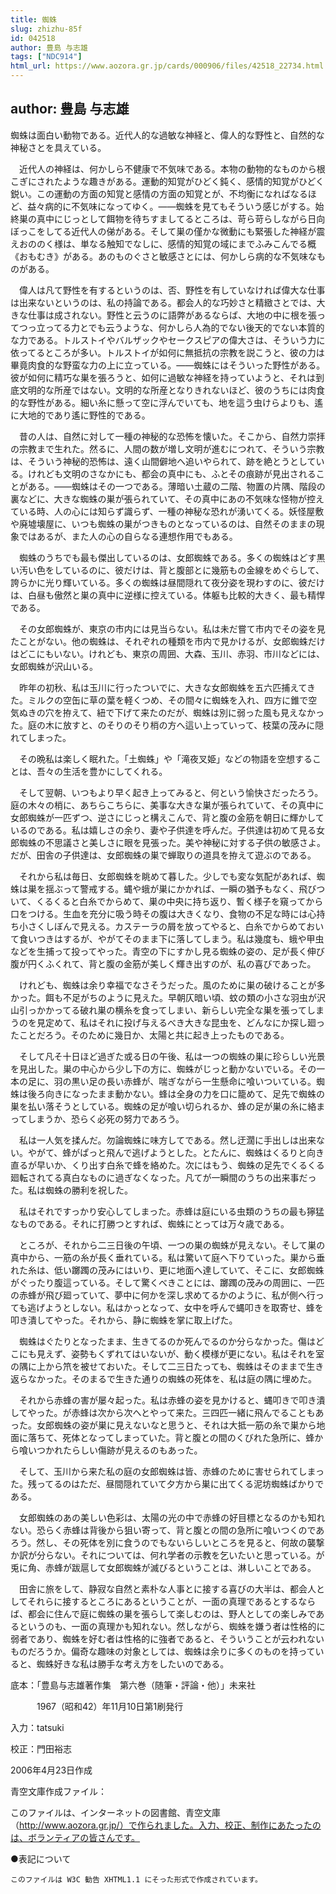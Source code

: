 ```yaml
---
title: 蜘蛛
slug: zhizhu-85f
id: 042518
author: 豊島 与志雄
tags: ["NDC914"]
html_url: https://www.aozora.gr.jp/cards/000906/files/42518_22734.html
---
```


## author: 豊島 与志雄

蜘蛛は面白い動物である。近代人的な過敏な神経と、偉人的な野性と、自然的な神秘さとを具えている。

　近代人の神経は、何かしら不健康で不気味である。本物の動物的なものから根こぎにされたような趣きがある。運動的知覚がひどく鈍く、感情的知覚がひどく鋭い。この運動の方面の知覚と感情の方面の知覚とが、不均衡になればなるほど、益々病的に不気味になってゆく。――蜘蛛を見てもそういう感じがする。始終巣の真中にじっとして餌物を待ちすましてるところは、苛ら苛らしながら日向ぼっこをしてる近代人の俤がある。そして巣の僅かな微動にも緊張した神経が震えおののく様は、単なる触知でなしに、感情的知覚の域にまでふみこんでる概《おもむき》がある。あのものぐさと敏感さとには、何かしら病的な不気味なものがある。

　偉人は凡て野性を有するというのは、否、野性を有していなければ偉大な仕事は出来ないというのは、私の持論である。都会人的な巧妙さと精緻さとでは、大きな仕事は成されない。野性と云うのに語弊があるならば、大地の中に根を張ってつっ立ってる力とでも云うような、何かしら人為的でない後天的でない本質的な力である。トルストイやバルザックやセークスピアの偉大さは、そういう力に依ってるところが多い。トルストイが如何に無抵抗の宗教を説こうと、彼の力は畢竟肉食的な野蛮な力の上に立っている。――蜘蛛にはそういった野性がある。彼が如何に精巧な巣を張ろうと、如何に過敏な神経を持っていようと、それは到底文明的な所産ではない。文明的な所産となりきれないほど、彼のうちには肉食的な野性がある。細い糸に懸って空に浮んでいても、地を這う虫けらよりも、遙に大地的であり遙に野性的である。

　昔の人は、自然に対して一種の神秘的な恐怖を懐いた。そこから、自然力崇拝の宗教まで生れた。然るに、人間の数が増し文明が進むにつれて、そういう宗教は、そういう神秘的恐怖は、遠く山間僻地へ追いやられて、跡を絶とうとしている。けれども文明のさなかにも、都会の真中にも、ふとその痕跡が見出されることがある。――蜘蛛はその一つである。薄暗い土蔵の二階、物置の片隅、階段の裏などに、大きな蜘蛛の巣が張られていて、その真中にあの不気味な怪物が控えている時、人の心には知らず識らず、一種の神秘な恐れが湧いてくる。妖怪屋敷や廃墟壊屋に、いつも蜘蛛の巣がつきものとなっているのは、自然そのままの現象ではあるが、また人の心の自らなる連想作用でもある。

　蜘蛛のうちでも最も傑出しているのは、女郎蜘蛛である。多くの蜘蛛はどす黒い汚い色をしているのに、彼だけは、背と腹部とに幾筋もの金線をめぐらして、誇らかに光り輝いている。多くの蜘蛛は昼間隠れて夜分姿を現わすのに、彼だけは、白昼も傲然と巣の真中に逆様に控えている。体躯も比較的大きく、最も精悍である。

　その女郎蜘蛛が、東京の市内には見当らない。私は未だ嘗て市内でその姿を見たことがない。他の蜘蛛は、それぞれの種類を市内で見かけるが、女郎蜘蛛だけはどこにもいない。けれども、東京の周囲、大森、玉川、赤羽、市川などには、女郎蜘蛛が沢山いる。

　昨年の初秋、私は玉川に行ったついでに、大きな女郎蜘蛛を五六匹捕えてきた。ミルクの空缶に草の葉を軽くつめ、その間々に蜘蛛を入れ、四方に錐で空気ぬきの穴を拵えて、紐で下げて来たのだが、蜘蛛は別に弱った風も見えなかった。庭の木に放すと、のそりのそり梢の方へ這い上っていって、枝葉の茂みに隠れてしまった。

　その晩私は楽しく眠れた。「土蜘蛛」や「滝夜叉姫」などの物語を空想することは、吾々の生活を豊かにしてくれる。

　そして翌朝、いつもより早く起き上ってみると、何という愉快さだったろう。庭の木々の梢に、あちらこちらに、美事な大きな巣が張られていて、その真中に女郎蜘蛛が一匹ずつ、逆さにじっと構えこんで、背と腹の金筋を朝日に輝かしているのである。私は嬉しさの余り、妻や子供達を呼んだ。子供達は初めて見る女郎蜘蛛の不思議さと美しさに眼を見張った。美や神秘に対する子供の敏感さよ。だが、田舎の子供達は、女郎蜘蛛の巣で蝉取りの道具を拵えて遊ぶのである。

　それから私は毎日、女郎蜘蛛を眺めて暮した。少しでも変な気配があれば、蜘蛛は巣を揺ぶって警戒する。蝿や蛾が巣にかかれば、一瞬の猶予もなく、飛びついて、くるくると白糸でからめて、巣の中央に持ち返り、暫く様子を窺ってから口をつける。生血を充分に吸う時その腹は大きくなり、食物の不足な時には心持ち小さくしぼんで見える。カステーラの屑を放ってやると、白糸でからめておいて食いつきはするが、やがてそのまま下に落してしまう。私は幾度も、蛾や甲虫などを生捕って投ってやった。青空の下にすかし見る蜘蛛の姿の、足が長く伸び腹が円くふくれて、背と腹の金筋が美しく輝き出すのが、私の喜びであった。

　けれども、蜘蛛は余り幸福でなさそうだった。風のために巣の破けることが多かった。餌も不足がちのように見えた。早朝仄暗い頃、蚊の類の小さな羽虫が沢山引っかかってる破れ巣の横糸を食ってしまい、新らしい完全な巣を張ってしまうのを見定めて、私はそれに投げ与えるべき大きな昆虫を、どんなにか探し廻ったことだろう。そのために幾日か、太陽と共に起き上ったものである。

　そして凡そ十日ほど過ぎた或る日の午後、私は一つの蜘蛛の巣に珍らしい光景を見出した。巣の中心から少し下の方に、蜘蛛がじっと動かないでいる。その一本の足に、羽の黒い足の長い赤蜂が、喘ぎながら一生懸命に喰いついている。蜘蛛は後ろ向きになったまま動かない。蜂は全身の力を口に籠めて、足先で蜘蛛の巣を払い落そうとしている。蜘蛛の足が喰い切られるか、蜂の足が巣の糸に絡まってしまうか、恐らく必死の努力であろう。

　私は一人気を揉んだ。勿論蜘蛛に味方してである。然し迂濶に手出しは出来ない。やがて、蜂がぱっと飛んで逃げようとした。とたんに、蜘蛛はくるりと向き直るが早いか、くり出す白糸で蜂を絡めた。次にはもう、蜘蛛の足先でくるくる廻転されてる真白なものに過ぎなくなった。凡てが一瞬間のうちの出来事だった。私は蜘蛛の勝利を祝した。

　私はそれですっかり安心してしまった。赤蜂は庭にいる虫類のうちの最も獰猛なものである。それに打勝つとすれば、蜘蛛にとっては万々歳である。

　ところが、それから二三日後の午頃、一つの巣の蜘蛛が見えない。そして巣の真中から、一筋の糸が長く垂れている。私は驚いて庭へ下りていった。巣から垂れた糸は、低い躑躅の茂みにはいり、更に地面へ達していて、そこに、女郎蜘蛛がぐったり腹這っている。そして驚くべきことには、躑躅の茂みの周囲に、一匹の赤蜂が飛び廻っていて、夢中に何かを深し求めてるかのように、私が側へ行っても逃げようとしない。私はかっとなって、女中を呼んで蝿叩きを取寄せ、蜂を叩き潰してやった。それから、静に蜘蛛を掌に取上げた。

　蜘蛛はぐたりとなったまま、生きてるのか死んでるのか分らなかった。傷はどこにも見えず、姿勢もくずれてはいないが、動く模様が更にない。私はそれを室の隅に上から笊を被せておいた。そして二三日たっても、蜘蛛はそのままで生き返らなかった。そのまるで生きた通りの蜘蛛の死体を、私は庭の隅に埋めた。

　それから赤蜂の害が屡々起った。私は赤蜂の姿を見かけると、蝿叩きで叩き潰してやった。が赤蜂は次から次へとやって来た。三四匹一緒に飛んでることもあった。女郎蜘蛛の姿が巣に見えないなと思うと、それは大抵一筋の糸で巣から地面に落ちて、死体となってしまっていた。背と腹との間のくびれた急所に、蜂から喰いつかれたらしい傷跡が見えるのもあった。

　そして、玉川から来た私の庭の女郎蜘蛛は皆、赤蜂のために害せられてしまった。残ってるのはただ、昼間隠れていて夕方から巣に出てくる泥坊蜘蛛ばかりである。

　女郎蜘蛛のあの美しい色彩は、太陽の光の中で赤蜂の好目標となるのかも知れない。恐らく赤蜂は背後から狙い寄って、背と腹との間の急所に喰いつくのであろう。然し、その死体を別に食うのでもないらしいところを見ると、何故の襲撃か訳が分らない。それについては、何れ学者の示教を乞いたいと思っている。が兎に角、赤蜂が跋扈して女郎蜘蛛が滅びるということは、淋しいことである。

　田舎に旅をして、静寂な自然と素朴な人事とに接する喜びの大半は、都会人としてそれらに接するところにあるということが、一面の真理であるとするならば、都会に住んで庭に蜘蛛の巣を張らして楽しむのは、野人としての楽しみであるというのも、一面の真理かも知れない。然しながら、蜘蛛を嫌う者は性格的に弱者であり、蜘蛛を好む者は性格的に強者であると、そういうことが云われないものだろうか。偏奇な趣味の対象としては、蜘蛛は余りに多くのものを持っていると、蜘蛛好きな私は勝手な考え方をしたいのである。













底本：「豊島与志雄著作集　第六巻（随筆・評論・他）」未来社


　　　1967（昭和42）年11月10日第1刷発行

入力：tatsuki

校正：門田裕志

2006年4月23日作成

青空文庫作成ファイル：

このファイルは、インターネットの図書館、青空文庫（http://www.aozora.gr.jp/）で作られました。入力、校正、制作にあたったのは、ボランティアの皆さんです。











●表記について


	このファイルは W3C 勧告 XHTML1.1 にそった形式で作成されています。